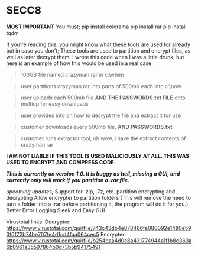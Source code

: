 # SECC8
**MOST IMPORTANT**
You must;
pip install colorama
pip install rar
pip install tqdm


If you're reading this, you might know what these tools are used for already but in case you don't;
These tools are used to partition and encrypt files, as well as later decrypt them.
I wrote this code when I was a little drunk, but here is an example of how this would be used in a real case.
> 100GB file named crazyman.rar in c:\when

> user partitions crazyman.rar into parts of 500mb each into c:\now

> user uploads each 500mb file **AND THE PASSWORDS.txt FILE** onto multiup for easy downloads

> user provides info on how to decrypt the file and extract it for use

> customer downloads every 500mb file, **AND PASSWORDS.txt**

> customer runs extractor tool, oh wow, i have the extract contents of crazyman.rar

**I AM NOT LIABLE IF THIS TOOL IS USED MALICIOUSLY AT ALL. THIS WAS USED TO ENCRYPT AND COMPRESS CODE.**

***This is currently on version 1.0. It is buggy as hell, missing a GUI, and currently only will work if you partition a .rar file.***

*upcoming updates;*
  Support for .zip, .7z, etc. partition encrypting and decrypting
  Allow encrypter to partition folders (This will remove the need to turn a folder into a .rar before partitioning it, the program will do it for you.)
  Better Error Logging
  Sleek and Easy GUI
  
Virustotal links:
Decrypter: https://www.virustotal.com/gui/file/743c43db4e878466fe080092e1480e593f0f72b74be707fe4d1cd4faa064cec5
Encrypter: https://www.virustotal.com/gui/file/b254baa4d0c8a431774944a1f1b8d363a6b0961a35597864b0d73b5b94175491
